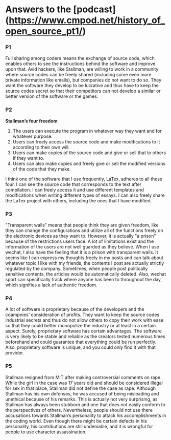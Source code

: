 #  Answers to the [podcast] (https://www.cmpod.net/history_of_open_source_pt1/)



### P1
Full sharing among coders means the exchange of source code, which enables others to see the instructions behind the software and improve upon that. Avid hackers, like Stallman, are willing to work in a community where source codes can be freely shared (including some even more private information like emails), but companies do not want to do so. They want the software they develop to be lucrative and thus have to keep the source codes secret so that their competitors can not develop a similar or better version of the software or the games. 

### P2
**Stallman’s four freedom**
1.	The users can execute the program in whatever way they want and for whatever purpose. 
2.	Users can freely access the source code and make modifications to it according to their own will. 
3.	Users can make copies of the source code and give or sell that to others if they want to. 
4.	Users can also make copies and freely give or sell the modified versions of the code that they make. 

I think one of the software that I use frequently, LaTex, adheres to all these four. I can see the source code that corresponds to the text after compilation. I can freely access it and use different templates and modifications when writing different types of essays. I can also freely share the LaTex project with others, including the ones that I have modified. 

### P3

"Transparent walls" means that people think they are given freedom, like they can change the configurations and utilize all of the functions freely on the electronic devices as they want to. However, it is actually "a prison" because of the restrictions users face. A lot of limitations exist and the information of the users are not well guarded as they believe. When I use wechat, I also have the feeling that it is a prison with transparent walls. It seems like I can express my thoughts freely in my posts and can talk about whatever topic I like with my friends, the contents I post are actually strictly regulated by the company. Sometimes, when people post politically sensitive contents, the articles would be automatically deleted. Also, wechat sport can specifically track where anyone has been to throughout the day, which signifies a lack of authentic freedom. 

### P4
A lot of software is proprietary because of the developers and the coampnies’ consideration of profits. They want to keep the source codes industrial secrets and thus do not allow others to copy their work with ease so that they could better monopolize the industry or at least in a certain aspect. Surely, proprietary software has certain advantages. The software is very likely to be stable and reliable as the creators tested numerous times beforehand and could guarantee that everything could be run perfectly. Also, proprietary software is unique, and you could only find it with that provider. 

### P5
Stallman resigned from MIT after making controversial comments on rape. While the girl in the case was 17 years old and should be considered illegal for sex in that place, Stallman did not define the case as rape. Although Stallman has his own defenses, he was accused of being misleading and unethical because of his remarks. This is actually not very surprising, as Stallman has always been stubborn and one that does not easily conform to the perspectives of others. Nevertheless, people should not use there accusations towards Stallman’s personality to attack his accomplishments in the coding world. Even though there might be certain defects in his personality, his contributions are still undeniable, and it is wrongful for people to use character assassination. 

